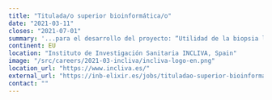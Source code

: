 ```yaml
---
title: "Titulada/o superior bioinformática/o"
date: "2021-03-11"
closes: "2021-07-01"
summary: '...para el desarrollo del proyecto: “Utilidad de la biopsia líquida y organoides en el manejo y tratamiento de adenocarcinoma de páncreas: hacia una Medicina de Precisión"...'
continent: EU
location: "Instituto de Investigación Sanitaria INCLIVA, Spain"
image: "/src/careers/2021-03-incliva/incliva-logo-en.png"
location_url: "https://www.incliva.es/"
external_url: "https://inb-elixir.es/jobs/tituladao-superior-bioinformaticao"
contact: ""
---
```


